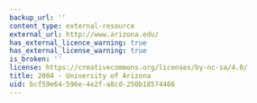 ```yaml
---
backup_url: ''
content_type: external-resource
external_url: http://www.arizona.edu/
has_external_licence_warning: true
has_external_license_warning: true
is_broken: ''
license: https://creativecommons.org/licenses/by-nc-sa/4.0/
title: 2004 - University of Arizona
uid: bcf59e64-596e-4e2f-a8cd-250b18574466
---
```

